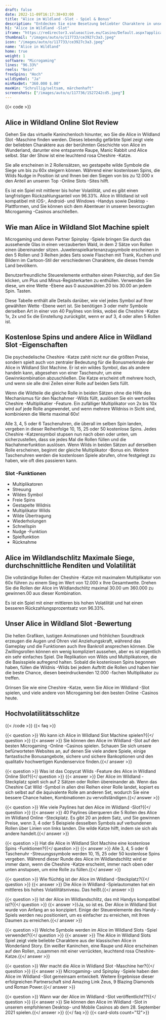 ```yaml
---
draft: false
date: 2022-11-09T16:17:38+03:00
title: "Alice im Wildland -Slot - Spiel & Bonus"
description: "Entdecken Sie eine Besetzung beliebter Charaktere in unserer Rezension von The Alice in Wildland Online Slot, wo wir uns auch ansehen, wo sie es mit dem besten Casino -Bonus spielen können."
h1: "Alice im Wildland -Slot"
iframe: "https://redirector3.valueactive.eu/Casino/Default.aspx?applicationid=4123&serverid=33253&gameid=aliceInWildLandDesktop&ul=en&bankingURL=https://www.leovegas.com/account/deposit&lobbyURL=https://www.leovegas.com&playmode=demo"
thumbnail: "/images/auto/o/117733/ce3927c3a3.jpeg"
icon: "/images/auto/o/117733/ce3927c3a3.jpeg"
name: "Alice in Wildland"
home: true
weight: 1
software: "Microgaming"
lines: "96.33%"
reels: "Nein"
freeSpins: "Hoch"
wildSymbol: "Ja"
minMaxBet: "360.000 $.00"
maxWin: "Schrullig/seltsam, märchenhaft"
screenshots: ["/images/auto/o/117736/1527242cd5.jpeg"]
---
```


{{< code >}}<h2>Alice in Wildland Online Slot Review</h2><p>Gehen Sie das virtuelle Kaninchenloch hinunter, wo Sie die Alice in Wildland Slot -Maschine finden werden. Dieses lebendig gefärbte Spiel zeigt viele der beliebten Charaktere aus der berühmten Geschichte von Alice im Wunderland, darunter eine entspannte Raupe, Manic Rabbit und Alice selbst. Star der Show ist eine leuchtend rosa Cheshire -Katze.</p><p>Sie alle erscheinen in 2 Rollensätzen, wo gestapelte wilde Symbole die Siege um bis zu 60x steigern können. Während einer kostenlosen Spins, die Wilds Nudge in Position ist und Ihnen bei den Siegen von bis zu 12.000 x den Anteil an unseren Top -Online Slots -Sites hilft.</p><p>Es ist ein Spiel mit mittlerer bis hoher Volatilität, und es gibt einen langfristigen Rückzahlungsanteil von 96.33%. Alice in Wildland ist voll kompatibel mit iOS-, Android- und Windows -Handys sowie Desktop -Plattformen, und Sie können sich dem Abenteuer in unseren bevorzugten Microgaming -Casinos anschließen.</p><h2>Wie man Alice in Wildland Slot Machine spielt</h2><p>Microgaming und deren Partner Spinplay -Spiele bringen Sie durch das aussehende Glas in einen verzauberten Wald, in dem 2 Sätze von Rollen einen übereinander sitzen. Juwelenspielkartenanzugsymbole erscheinen in den 5 Rollen und 3 Reihen jedes Sets sowie Flaschen mit Trank, Kuchen und Bildern im Cartoon-Stil der verschiedenen Charaktere, die dieses fremde Land bevölkern.</p><p>Benutzerfreundliche Steuerelemente enthalten einen Pokerchip, auf den Sie klicken, um Plus und Minus-Registerkarten zu enthüllen. Verwenden Sie diese, um eine Wette -Ebene aus 0 auszuwählen.20 bis 30.00 an jedem Spin. Tasten.</p><p>Diese Tabelle enthält alle Details darüber, wie viel jedes Symbol auf Ihrer gewählten Wette -Ebene wert ist. Sie benötigen 3 oder mehr Symbole derselben Art in einer von 40 Paylines von links, wobei die Cheshire -Katze 1x, 2x und 5x die Einstellung zurückgibt, wenn er auf 3, 4 oder allen 5 Rollen ist.</p><h2>Kostenlose Spins und andere Alice in Wildland Slot -Eigenschaften</h2><p>Die psychedelische Cheshire -Katze zahlt nicht nur die größten Preise, sondern spielt auch von zentraler Bedeutung für die Bonusmerkmale der Alice in Wildland Slot Machine. Er ist ein wildes Symbol, das als andere handeln kann, abgesehen von einer Taschenuhr, um eine Gewinnkombination abzuschließen. Die Katze erscheint oft mehrere hoch, und wenn sie alle drei Zeilen einer Rolle auf beiden Sets füllt.</p><p>Wenn die Wildteile die gleiche Rolle in beiden Sätzen ohne die Hilfe des Mechanismus für den Nachahmer -Wilds füllt, auslösen Sie ein wertvolles Cheshire -Multiplikatier -Feature. Ein zufälliger Multiplikator von 2x bis 10x wird auf jede Rolle angewendet, und wenn mehrere Wildniss in Sicht sind, kombinieren die Werte maximal 60x!</p><p>Alle 3, 4, 5 oder 6 Taschenuhren, die überall im selben Spin landen, vergeben in dieser Reihenfolge 10, 15, 25 oder 50 kostenlose Spins. Jedes Cheshire -Katzensymbol stupsen nun nach oben oder unten, um sicherzustellen, dass sie jedes Mal die Rollen füllen und die Nachahmerfunktion auslösen. Wenn Wilds in beiden Sätzen auf derselben Rolle erscheinen, beginnt der gleiche Multiplikator -Bonus ein. Weitere Taschenuhren werden die kostenlosen Spiele abrufen, ohne festgelegt zu haben, wie oft dies passieren kann.</p><h3>
Slot -Funktionen</h3><ul>
<li></span>
Multiplikatoren</li>
<li></span>
Streuung</li>
<li></span>
Wildes Symbol</li>
<li></span>
Freie Spins</li>
<li></span>
Gestapelte Wildnis</li>
<li></span>
Multiplikator Wilds</li>
<li></span>
Wilde Übertragung</li>
<li></span>
Wiederholungen</li>
<li></span>
Schnellspin</li>
<li></span>
Nudge -Funktion</li>
<li></span>
Spielfunktion</li>
<li></span>
Rücknahme</li></ul><h2>Alice im Wildlandschlitz Maximale Siege, durchschnittliche Renditen und Volatilität</h2><p>Die vollständige Rollen der Cheshire -Katze mit maximalem Multiplikator von 60x führen zu einem Sieg im Wert von 12.000 x Ihre Gesamtwette. Drehen Sie die Rollen der Alice im Wildlandschlitz maximal 30.00 um 360.000 zu gewinnen.00 aus dieser Kombination.</p><p>Es ist ein Spiel mit einer mittleren bis hohen Volatilität und hat einen besseren Rückzahlungsprozentsatz von 96.33%.</p><h2>Unser Alice in Wildland Slot -Bewertung</h2><p>Die hellen Grafiken, lustigen Animationen und fröhlichen Soundtrack erzeugen die Augen und Ohren viel Anziehungskraft, während das Gameplay und die Funktionen auch Ihre Bankroll ansprechen können. Die Zwillingsrollen können ein wenig kompliziert aussehen, aber es ist eigentlich ein sehr einfaches Spiel. Die Replikation von Wilds und Multiplikatoren, die die Basisspiele aufregend halten. Sobald die kostenlosen Spins begonnen haben, füllen die Wildnis -Wilds bei jedem Auftritt die Rollen und haben hier die beste Chance, diesen beeindruckenden 12.000 -fachen Multiplikator zu treffen.</p><p>Grinsen Sie wie eine Cheshire -Katze, wenn Sie Alice im Wildland -Slot spielen, und viele andere von Microgaming bei den besten Online -Casinos heute.</p><h2>Hochvolatilitätsschlitze</h2>
{{< /code >}}
{{< faq >}}

{{< question >}} Wo kann ich Alice in Wildland Slot Machine spielen?{{</ question >}}
{{< answer >}} Sie können den Alice im Wildland -Slot auf den besten Microgaming -Online -Casinos spielen. Schauen Sie sich unsere befürworteten Websites an, auf denen Sie viele andere Spiele, einige fantastische Bonusangebote, sichere und sichere Bankoptionen und den qualitativ hochwertigen Kundenservice finden.{{</ answer >}}

{{< question >}} Was ist das Copycat Wilds -Feature des Alice in Wildland Online Slot?{{</ question >}}
{{< answer >}} Der Alice im Wildland -Steckplatz spielt sich auf 2 Sätzen oder Rollen übereinander ab. Wenn das Cheshire Cat Wild -Symbol in allen drei Reihen einer Rolle landet, kopiert es sich selbst auf die äquivalente Rolle am anderen Set, wodurch Sie eine bessere Chance haben, Kombinationen zu vervollständigen.{{</ answer >}}

{{< question >}} Wie viele Paylines hat den Alice im Wildland -Slot?{{</ question >}}
{{< answer >}} 40 Paylines überqueren die 5 Rollen des Alice im Wildland Online -Steckplatz. Es gibt 20 an jedem Satz, und Sie gewinnen Preise, wenn 3, 4 oder 5 Beispiele desselben Symbols auf verbundenen Rollen über Linien von links landen. Die wilde Katze hilft, indem sie sich als andere handelt.{{</ answer >}}

{{< question >}} Hat die Alice in Wildland Slot Machine eine kostenlose Spins -Funktionen?{{</ question >}}
{{< answer >}} Alle 3, 4, 5 oder 6 Taschenuhr -Streuungssymbole werden 10, 15, 25 oder 50 kostenlose Spins vergeben. Während dieser Runde des Alice im Wildlandschlitz wird er immer dann, wenn die Cheshire -Katze erscheint, immer nach oben oder unten anstupsen, um eine Rolle zu füllen.{{</ answer >}}

{{< question >}} Wie flüchtig ist der Alice im Wildland -Steckplatz?{{</ question >}}
{{< answer >}} Die Alice in Wildland -Spielautomaten hat ein mittleres bis hohes Volatilitätsniveau. Das heißt.{{</ answer >}}

{{< question >}} Ist der Alice im Wildlandschlitz, das mit Handys kompatibel ist?{{</ question >}}
{{< answer >}}Ja, so ist es. Der Alice in Wildland Slot wurde von Anfang an so konzipiert. Einige der Steuerelemente des Handy -Spiels werden neu positioniert, um es einfacher zu erreichen, mit Ihren Daumen zu erreichen.{{</ answer >}}

{{< question >}} Welche Symbole werden im Alice im Wildland Slots -Spiel verwendet?{{</ question >}}
{{< answer >}} The Alice in Wildland Slots Spiel zeigt viele beliebte Charaktere aus der klassischen Alice in Wonderland Story. Ein weißer Kaninchen, eine Raupe und Alice erscheinen auf den Rollen, zusammen mit einer verrückten, leuchtend rosa Cheshire-Katze.{{</ answer >}}

{{< question >}} Wer macht die Alice in Wildland Slot -Maschine her?{{</ question >}}
{{< answer >}} Microgaming- und Spinplay -Spiele haben den Alice im Wildland -Slot gemeinsam entwickelt. Weitere Ergebnisse dieser erfolgreichen Partnerschaft sind Amazing Link Zeus, 9 Blazing Diamonds und Roman Power.{{</ answer >}}

{{< question >}} Wann war der Alice im Wildland -Slot veröffentlicht??{{</ question >}}
{{< answer >}} Sie können den Alice im Wildland -Slot in unserem empfohlenen Desktop- und Mobile Casinos ab dem 28. September 2021 spielen.{{</ answer >}}
{{</ faq >}}
{{< card-slots count="12">}}